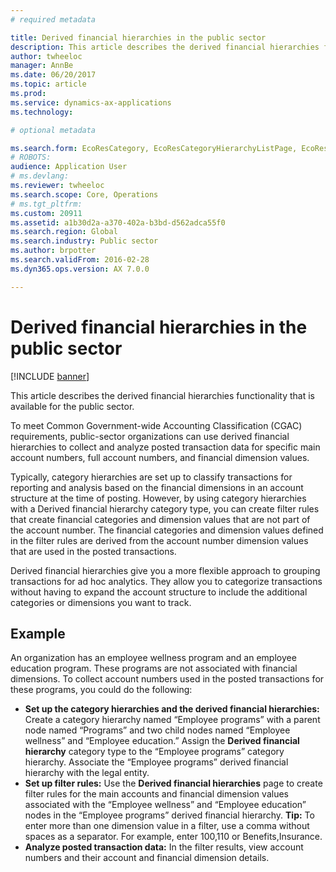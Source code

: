 ```yaml
---
# required metadata

title: Derived financial hierarchies in the public sector
description: This article describes the derived financial hierarchies functionality that is available for the public sector. 
author: twheeloc
manager: AnnBe
ms.date: 06/20/2017
ms.topic: article
ms.prod: 
ms.service: dynamics-ax-applications
ms.technology: 

# optional metadata

ms.search.form: EcoResCategory, EcoResCategoryHierarchyListPage, EcoResCategoryHierarchyRole, LedgerDerivedFinHierarchies, LedgerDerivedFinHierarchyFilterResults, LedgerDerivedFinHierarchyLegalEntities
# ROBOTS: 
audience: Application User
# ms.devlang: 
ms.reviewer: twheeloc
ms.search.scope: Core, Operations
# ms.tgt_pltfrm: 
ms.custom: 20911
ms.assetid: a1b30d2a-a370-402a-b3bd-d562adca55f0
ms.search.region: Global
ms.search.industry: Public sector
ms.author: brpotter
ms.search.validFrom: 2016-02-28
ms.dyn365.ops.version: AX 7.0.0

---
```


# Derived financial hierarchies in the public sector

[!INCLUDE [banner](../includes/banner.md)]

This article describes the derived financial hierarchies functionality that is available for the public sector. 

To meet Common Government-wide Accounting Classification (CGAC) requirements, public-sector organizations can use derived financial hierarchies to collect and analyze posted transaction data for specific main account numbers, full account numbers, and financial dimension values. 

Typically, category hierarchies are set up to classify transactions for reporting and analysis based on the financial dimensions in an account structure at the time of posting. However, by using category hierarchies with a Derived financial hierarchy category type, you can create filter rules that create financial categories and dimension values that are not part of the account number. The financial categories and dimension values defined in the filter rules are derived from the account number dimension values that are used in the posted transactions.

Derived financial hierarchies give you a more flexible approach to grouping transactions for ad hoc analytics. They allow you to categorize transactions without having to expand the account structure to include the additional categories or dimensions you want to track.

## Example
An organization has an employee wellness program and an employee education program. These programs are not associated with financial dimensions. To collect account numbers used in the posted transactions for these programs, you could do the following:

-   **Set up the category hierarchies and the derived financial hierarchies:** Create a category hierarchy named “Employee programs” with a parent node named “Programs” and two child nodes named “Employee wellness” and “Employee education.” Assign the **Derived financial hierarchy** category type to the “Employee programs” category hierarchy. Associate the “Employee programs” derived financial hierarchy with the legal entity.
-   **Set up filter rules:** Use the **Derived financial hierarchies** page to create filter rules for the main accounts and financial dimension values associated with the “Employee wellness” and “Employee education” nodes in the “Employee programs” derived financial hierarchy. **Tip:** To enter more than one dimension value in a filter, use a comma without spaces as a separator. For example, enter 100,110 or Benefits,Insurance.
-   **Analyze posted transaction data:** In the filter results, view account numbers and their account and financial dimension details.






